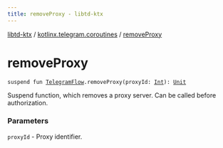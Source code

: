 ```yaml
---
title: removeProxy - libtd-ktx
---
```


[libtd-ktx](../index.html) / [kotlinx.telegram.coroutines](index.html) / [removeProxy](./remove-proxy.html)

# removeProxy

`suspend fun `[`TelegramFlow`](../kotlinx.telegram.core/-telegram-flow/index.html)`.removeProxy(proxyId: `[`Int`](https://kotlinlang.org/api/latest/jvm/stdlib/kotlin/-int/index.html)`): `[`Unit`](https://kotlinlang.org/api/latest/jvm/stdlib/kotlin/-unit/index.html)

Suspend function, which removes a proxy server. Can be called before authorization.

### Parameters

`proxyId` - Proxy identifier.